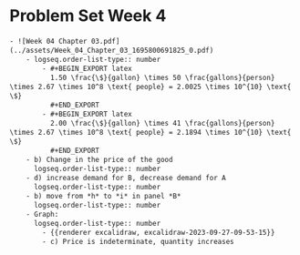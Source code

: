 # Problem Set Week 4
	- ![Week 04 Chapter 03.pdf](../assets/Week_04_Chapter_03_1695800691825_0.pdf)
		- logseq.order-list-type:: number
			- #+BEGIN_EXPORT latex
			  1.50 \frac{\$}{gallon} \times 50 \frac{gallons}{person} \times 2.67 \times 10^8 \text{ people} = 2.0025 \times 10^{10} \text{ \$}
			  #+END_EXPORT
			- #+BEGIN_EXPORT latex
			  2.00 \frac{\$}{gallon} \times 41 \frac{gallons}{person} \times 2.67 \times 10^8 \text{ people} = 2.1894 \times 10^{10} \text{ \$}
			  #+END_EXPORT
		- b) Change in the price of the good
		  logseq.order-list-type:: number
		- d) increase demand for B, decrease demand for A
		  logseq.order-list-type:: number
		- b) move from *h* to *i* in panel *B*
		  logseq.order-list-type:: number
		- Graph:
		  logseq.order-list-type:: number
			- {{renderer excalidraw, excalidraw-2023-09-27-09-53-15}}
			- c) Price is indeterminate, quantity increases